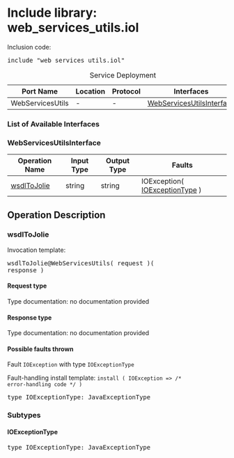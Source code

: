 # Include library: web_services_utils.iol

Inclusion code: <pre>include "web_services_utils.iol"</pre>

<table>
  <caption>Service Deployment</caption>
  <thead>
    <tr>
      <th>Port Name</th>
      <th>Location</th>
      <th>Protocol</th>
      <th>Interfaces</th>
    </tr>
  </thead>
  <tbody>
    <tr>
      <td>WebServicesUtils</td>
      <td>-</td>
      <td>-</td>
      <td><a href="#WebServicesUtilsInterface">WebServicesUtilsInterface</a></td>
    </tr>
  </tbody>
</table>

<h3>List of Available Interfaces</h3>

<h3 id="WebServicesUtilsInterface">WebServicesUtilsInterface</h3>

<table>
  <thead>
    <tr>
      <th>Operation Name</th>
      <th>Input Type</th>
      <th>Output Type</th>
      <th>Faults</th>
    </tr>
  </thead>
  <tbody>
    <tr>
      <td><a href="#wsdlToJolie">wsdlToJolie</a></td>
      <td>string</td>
      <td>string</td>
      <td>
        IOException( <a href="#IOExceptionType">IOExceptionType</a> )
      </td>
    </tr>
  </tbody>
</table>

<h2>Operation Description</h2>



<h3 id="wsdlToJolie">wsdlToJolie</h3>



Invocation template: <pre>wsdlToJolie@WebServicesUtils( request )( response )</pre>

<h4>Request type</h4>

Type documentation: no documentation provided 



<h4>Response type</h4>
Type documentation: no documentation provided 




<h4>Possible faults thrown</h4>



Fault <code>IOException</code> with type <code>IOExceptionType</code>

Fault-handling install template: <code>install ( IOException => /* error-handling code */ )</code>
<pre>type IOExceptionType: JavaExceptionType</pre>



<h3>Subtypes</h3>


<h4 id="IOExceptionType">IOExceptionType</h4>

<pre>type IOExceptionType: JavaExceptionType</pre>





